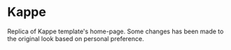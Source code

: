 # Kappe
Replica of Kappe template's home-page. Some changes has been made to the original look based on personal preference.
